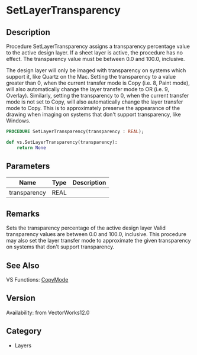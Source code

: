 # SetLayerTransparency

## Description
Procedure SetLayerTransparency assigns a transparency percentage value to the active design layer.  If a sheet layer is active, the procedure has no effect.  The transparency value must be between 0.0 and 100.0, inclusive.

The design layer will only be imaged with transparency on systems which support it, like Quartz on the Mac.  Setting the transparency to a value greater than 0, when the current transfer mode is Copy (i.e. 8, Paint mode), will also automatically change the layer transfer mode to OR (i.e. 9, Overlay).  Similarly, setting the transparency to 0, when the current transfer mode is not set to Copy, will also automatically change the layer transfer mode to Copy.  This is to approximately preserve the appearance of the drawing when imaging on systems that don't support transparency, like Windows.

```pascal
PROCEDURE SetLayerTransparency(transparency : REAL);
```

```python
def vs.SetLayerTransparency(transparency):
    return None
```

## Parameters
|Name|Type|Description|
|---|---|---|
|transparency|REAL|   |

## Remarks
Sets the transparency percentage of the active design layer
Valid transparency values are between 0.0 and 100.0, inclusive.
This procedure may also set the layer transfer mode to approximate the given transparency on systems that don't support transparency.

## See Also
VS Functions:
[CopyMode](CopyMode.md)

## Version
Availability: from VectorWorks12.0

## Category
* Layers

